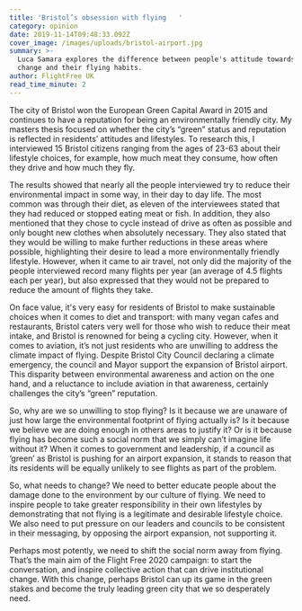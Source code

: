 ```yaml
---
title: 'Bristol’s obsession with flying   '
category: opinion
date: 2019-11-14T09:48:33.092Z
cover_image: /images/uploads/bristol-airport.jpg
summary: >-
  Luca Samara explores the difference between people's attitude towards climate
  change and their flying habits. 
author: FlightFree UK
read_time_minute: 2
---
```

The city of Bristol won the European Green Capital Award in 2015 and continues to have a reputation for being an environmentally friendly city. My masters thesis focused on whether the city’s “green” status and reputation is reflected in residents’ attitudes and lifestyles. To research this, I interviewed 15 Bristol citizens ranging from the ages of 23-63 about their lifestyle choices, for example, how much meat they consume, how often they drive and how much they fly.

The results showed that nearly all the people interviewed try to reduce their environmental impact in some way, in their day to day life. The most common was through their diet, as eleven of the interviewees stated that they had reduced or stopped eating meat or fish. In addition, they also mentioned that they chose to cycle instead of drive as often as possible and only bought new clothes when absolutely necessary. They also stated that they would be willing to make further reductions in these areas where possible, highlighting their desire to lead a more environmentally friendly lifestyle. However, when it came to air travel, not only did the majority of the people interviewed record many flights per year (an average of 4.5 flights each per year), but also expressed that they would not be prepared to reduce the amount of flights they take. 

On face value, it's very easy for residents of Bristol to make sustainable choices when it comes to diet and transport: with many vegan cafes and restaurants, Bristol caters very well for those who wish to reduce their meat intake, and Bristol is renowned for being a cycling city. However, when it comes to aviation, it’s not just residents who are unwilling to address the climate impact of flying. Despite Bristol City Council declaring a climate emergency, the council and Mayor support the expansion of Bristol airport. This disparity between environmental awareness and action on the one hand, and a reluctance to include aviation in that awareness, certainly challenges the city’s “green” reputation. 

So, why are we so unwilling to stop flying? Is it because we are unaware of just how large the environmental footprint of flying actually is? Is it because we believe we are doing enough in others areas to justify it? Or is it because flying has become such a social norm that we simply can’t imagine life without it? When it comes to government and leadership, if a council as ‘green’ as Bristol is pushing for an airport expansion, it stands to reason that its residents will be equally unlikely to see flights as part of the problem. 

So, what needs to change? We need to better educate people about the damage done to the environment by our culture of flying. We need to inspire people to take greater responsibility in their own lifestyles by demonstrating that not flying is a legitimate and desirable lifestyle choice. We also need to put pressure on our leaders and councils to be consistent in their messaging, by opposing the airport expansion, not supporting it. 

Perhaps most potently, we need to shift the social norm away from flying. That’s the main aim of the Flight Free 2020 campaign: to start the conversation, and inspire collective action that can drive institutional change. With this change, perhaps Bristol can up its game in the green stakes and become the truly leading green city that we so desperately need.
